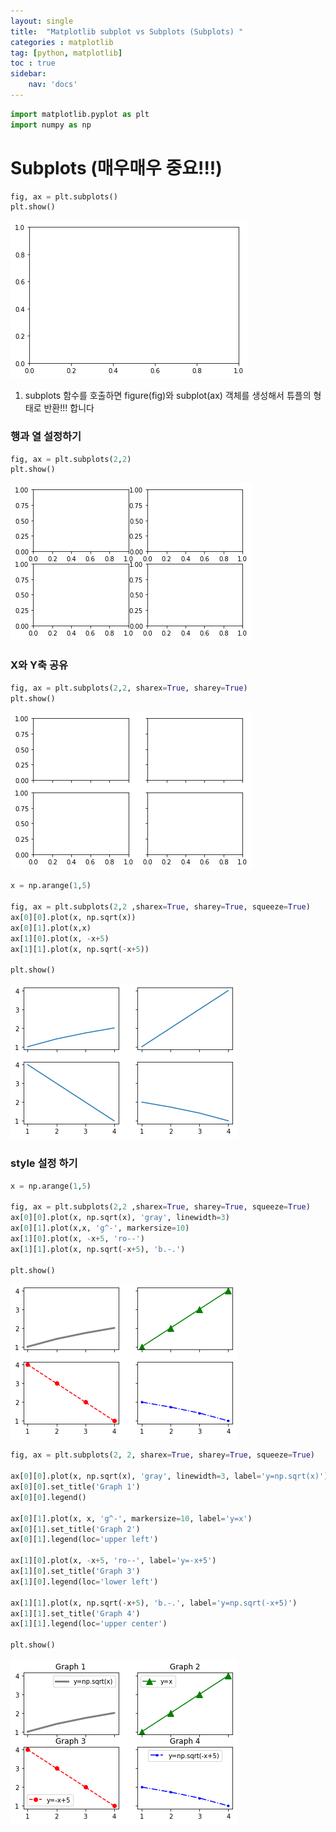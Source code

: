 ```yaml
---
layout: single
title:  "Matplotlib subplot vs Subplots (Subplots) "
categories : matplotlib
tag: [python, matplotlib]
toc : true
sidebar:
    nav: 'docs'
---
```



```python
import matplotlib.pyplot as plt
import numpy as np

```

# Subplots (매우매우 중요!!!)


```python
fig, ax = plt.subplots()
plt.show()
```


![Foo](/images/Matplotlib_14_files/Matplotlib_14_2_0.png)


1. subplots 함수를 호출하면 figure(fig)와 subplot(ax) 객체를 생성해서 튜플의 형태로 반환!!! 합니다

### 행과 열 설정하기



```python
fig, ax = plt.subplots(2,2)
plt.show()
```


![Foo](/images/Matplotlib_14_files/Matplotlib_14_5_0.png)


### X와 Y축 공유


```python
fig, ax = plt.subplots(2,2, sharex=True, sharey=True)
plt.show()
```


![Foo](/images/Matplotlib_14_files/Matplotlib_14_7_0.png)



```python
x = np.arange(1,5)

fig, ax = plt.subplots(2,2 ,sharex=True, sharey=True, squeeze=True)
ax[0][0].plot(x, np.sqrt(x))
ax[0][1].plot(x,x)
ax[1][0].plot(x, -x+5)
ax[1][1].plot(x, np.sqrt(-x+5))

plt.show()
```


![Foo](/images/Matplotlib_14_files/Matplotlib_14_8_0.png)


### style 설정 하기


```python
x = np.arange(1,5)

fig, ax = plt.subplots(2,2 ,sharex=True, sharey=True, squeeze=True)
ax[0][0].plot(x, np.sqrt(x), 'gray', linewidth=3)
ax[0][1].plot(x,x, 'g^-', markersize=10)
ax[1][0].plot(x, -x+5, 'ro--')
ax[1][1].plot(x, np.sqrt(-x+5), 'b.-.')

plt.show()
```


![Foo](/images/Matplotlib_14_files/Matplotlib_14_10_0.png)



```python
fig, ax = plt.subplots(2, 2, sharex=True, sharey=True, squeeze=True)

ax[0][0].plot(x, np.sqrt(x), 'gray', linewidth=3, label='y=np.sqrt(x)')
ax[0][0].set_title('Graph 1')
ax[0][0].legend()

ax[0][1].plot(x, x, 'g^-', markersize=10, label='y=x')
ax[0][1].set_title('Graph 2')
ax[0][1].legend(loc='upper left')

ax[1][0].plot(x, -x+5, 'ro--', label='y=-x+5')
ax[1][0].set_title('Graph 3')
ax[1][0].legend(loc='lower left')

ax[1][1].plot(x, np.sqrt(-x+5), 'b.-.', label='y=np.sqrt(-x+5)')
ax[1][1].set_title('Graph 4')
ax[1][1].legend(loc='upper center')

plt.show()
```


![Foo](/images/Matplotlib_14_files/Matplotlib_14_11_0.png)



